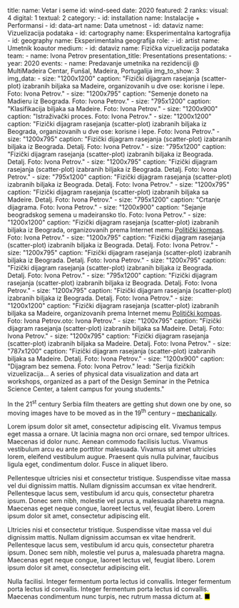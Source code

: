 title: 
    name: Vetar i seme
id: wind-seed
date: 2020
featured: 2
ranks:
    visual: 4
    digital: 1
    textual: 2
category: 
    - id: installation
      name: Instalacije + Performansi
    - id: data-art
      name: Data umetnost
    - id: dataviz
      name: Vizuelizacija podataka
    - id: cartography
      name: Eksperimentalna kartografija
    - id: geography
      name: Eksperimentalna geografija
role:
    - id: artist
      name: Umetnik koautor
medium:
    - id: dataviz
      name: Fizička vizuelizacija podataka
team:
    - name: Ivona Petrov
presentation_title: Presentations
presentations:
    - year: 2020
      events:
        - name: Predavanje umetnika na rezidenciji @ MultiMadeira Centar, Funšal, Madeira, Portugalija 
img_to_show: 3       
img_data:
    - size: "1200x1200"
      caption: "Fizički dijagram rasejanja (scatter-plot) izabranih biljaka sa Madeire, organizovanih u dve ose: korisne i lepe. Foto: Ivona Petrov."
    - size: "1200x795"
      caption: "Semenje doneto na Madieru iz Beograda. Foto: Ivona Petrov."
    - size: "795x1200"
      caption: "Klasifikacija biljaka sa Madeire. Foto: Ivona Petrov."
    - size: "1200x900"
      caption: "Istraživački proces. Foto: Ivona Petrov."
    - size: "1200x1200"
      caption: "Fizički dijagram rasejanja (scatter-plot) izabranih biljaka iz Beograda, organizovanih u dve ose: korisne i lepe. Foto: Ivona Petrov."
    - size: "1200x795"
      caption: "Fizički dijagram rasejanja (scatter-plot) izabranih biljaka iz Beograda. Detalj. Foto: Ivona Petrov."
    - size: "795x1200"
      caption: "Fizički dijagram rasejanja (scatter-plot) izabranih biljaka iz Beograda. Detalj. Foto: Ivona Petrov."
    - size: "1200x795"
      caption: "Fizički dijagram rasejanja (scatter-plot) izabranih biljaka iz Beograda. Detalj. Foto: Ivona Petrov."
    - size: "795x1200"
      caption: "Fizički dijagram rasejanja (scatter-plot) izabranih biljaka iz Beograda. Detalj. Foto: Ivona Petrov."
    - size: "1200x795"
      caption: "Fizički dijagram rasejanja (scatter-plot) izabranih biljaka sa Madeire. Detalj. Foto: Ivona Petrov."
    - size: "795x1200"
      caption: "Crtanje dijagrama. Foto: Ivona Petrov."
    - size: "1200x900"
      caption: "Sejanje beogradskog semena u madeiransko tlo. Foto: Ivona Petrov."
    - size: "1200x1200"
      caption: "Fizički dijagram rasejanja (scatter-plot) izabranih biljaka iz Beograda, organizovanih prema Internet memu <a href='https://knowyourmeme.com/memes/political-compass' target='_blank'>Politički kompas</a>. Foto: Ivona Petrov."
    - size: "1200x795"
      caption: "Fizički dijagram rasejanja (scatter-plot) izabranih biljaka iz Beograda. Detalj. Foto: Ivona Petrov."
    - size: "1200x795"
      caption: "Fizički dijagram rasejanja (scatter-plot) izabranih biljaka iz Beograda. Detalj. Foto: Ivona Petrov."
    - size: "1200x795"
      caption: "Fizički dijagram rasejanja (scatter-plot) izabranih biljaka iz Beograda. Detalj. Foto: Ivona Petrov."
    - size: "795x1200"
      caption: "Fizički dijagram rasejanja (scatter-plot) izabranih biljaka iz Beograda. Detalj. Foto: Ivona Petrov."
    - size: "1200x795"
      caption: "Fizički dijagram rasejanja (scatter-plot) izabranih biljaka iz Beograda. Detalj. Foto: Ivona Petrov."
    - size: "1200x1200"
      caption: "Fizički dijagram rasejanja (scatter-plot) izabranih biljaka sa Madeire, organizovanih prema Internet memu <a href='https://knowyourmeme.com/memes/political-compass' target='_blank'>Politički kompas</a>. Foto: Ivona Petrov.oto: Ivona Petrov."
    - size: "1200x795"
      caption: "Fizički dijagram rasejanja (scatter-plot) izabranih biljaka sa Madeire. Detalj. Foto: Ivona Petrov."
    - size: "1200x795"
      caption: "Fizički dijagram rasejanja (scatter-plot) izabranih biljaka sa Madeire. Detalj. Foto: Ivona Petrov."
    - size: "787x1200"
      caption: "Fizički dijagram rasejanja (scatter-plot) izabranih biljaka sa Madeire. Detalj. Foto: Ivona Petrov."
    - size: "1200x900"
      caption: "Dijagram bez semena. Foto: Ivona Petrov."
lead: "Serija fizičkih vizuelizacija... A series of physical data visualization and data art workshops, organized as a part of the Design Seminar in the Petnica Science Center, a talent campus for young students."

In the 21<sup>st</sup> century Serbia film theaters are getting shut down one by one, so moving images have to
be moved as in the 19<sup>th</sup> century – <a href='https://en.wikipedia.org/wiki/Precursors_of_film' target='_blank'>mechanically</a>.

Lorem ipsum dolor sit amet, consectetur adipiscing elit. Vivamus tempus eget massa a ornare. Ut lacinia magna non orci ornare, sed tempor ultrices. Maecenas id dolor nunc. Aenean commodo facilisis luctus. Vivamus vestibulum arcu eu ante porttitor malesuada. Vivamus sit amet ultricies lorem, eleifend vestibulum augue. Praesent quis nulla pulvinar, faucibus ligula eget, condimentum dolor. Fusce in aliquet libero.

Pellentesque ultricies nisi et consectetur tristique. Suspendisse vitae massa vel dui dignissim mattis. Nullam dignissim accumsan ex vitae hendrerit. Pellentesque lacus sem, vestibulum id arcu quis, consectetur pharetra ipsum. Donec sem nibh, molestie vel purus a, malesuada pharetra magna. Maecenas eget neque congue, laoreet lectus vel, feugiat libero. Lorem ipsum dolor sit amet, consectetur adipiscing elit.

Lltricies nisi et consectetur tristique. Suspendisse vitae massa vel dui dignissim mattis. Nullam dignissim accumsan ex vitae hendrerit. Pellentesque lacus sem, vestibulum id arcu quis, consectetur pharetra ipsum. Donec sem nibh, molestie vel purus a, malesuada pharetra magna. Maecenas eget neque congue, laoreet lectus vel, feugiat libero. Lorem ipsum dolor sit amet, consectetur adipiscing elit.

Nulla facilisi. Integer fermentum porta lectus id convallis. Integer fermentum porta lectus id convallis. Integer fermentum porta lectus id convallis. Maecenas condimentum nunc turpis, nec rutrum massa dictum at. <mark>&#9632;</mark>